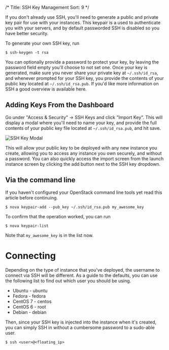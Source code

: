 /*
Title: SSH Key Management
Sort: 9
*/

If you don't already use SSH, you'll need to generate a public and private key
pair for use with your instances. This keypair is a used to authenticate you
with your servers, and by default passworded SSH is disabled so you have better
security.

To generate your own SSH key, run

```
$ ssh-keygen -t rsa
```

You can optionally provide a password to protect your key, by leaving the
password field empty you'll choose to not set one. Once your key is generated,
make sure you never share your private key at `~/.ssh/id_rsa`, and whenever
prompted for your SSH key, you provide the contents of your public key located
at `~/.ssh/id_rsa.pub`. If you'd like more information on SSH a good overview is
available here.

## Adding Keys From the Dashboard

Go under "Access & Security" -> SSH Keys and click "Import Key". This will
display a modal where you'll need to name your key, and provide the full
contents of your public key file located at `~/.ssh/id_rsa.pub`, and hit save.

![SSH Key Modal](/img/content/101/ssh-key-import.png)

This will allow your public key to be deployed with any new instance you
create, allowing you to access any instance you own securely, and without a
password. You can also quickly access the import screen from the launch
instance screen by clicking the add button next to the SSH key dropdown.

## Via the command line

If you haven't configured your OpenStack command line tools yet read this
article before continuing.

```
$ nova keypair-add --pub_key ~/.ssh/id_rsa.pub my_awesome_key
```

To confirm that the operation worked, you can run

```
$ nova keypair-list
```

Note that `my_awesome_key` is in the list now.

# Connecting

Depending on the type of instance that you've deployed, the username to connect
via SSH will be different. As a guide to the defaults, you can use the
following list to find out which user you should be using.

 - Ubuntu - ubuntu
 - Fedora - fedora
 - CentOS 7 - centos
 - CentOS 6 - root
 - Debian - debian

Then, since your SSH key is injected into the instance when it's created, you
can simply SSH in without a cumbersome password to a sudo-able user.

```
$ ssh <user>@<floating_ip>
```
